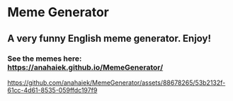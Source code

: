 # Meme Generator
## A very funny English meme generator. Enjoy!

### See the memes here: https://anahaiek.github.io/MemeGenerator/




https://github.com/anahaiek/MemeGenerator/assets/88678265/53b2132f-61cc-4d61-8535-059ffdc197f9

